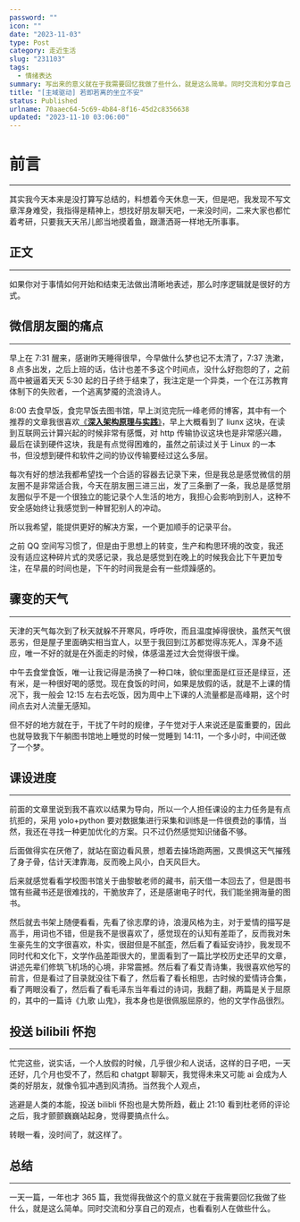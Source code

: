 ```yaml
---
password: ""
icon: ""
date: "2023-11-03"
type: Post
category: 走近生活
slug: "231103"
tags:
  - 情绪表达
summary: 写出来的意义就在于我需要回忆我做了些什么，就是这么简单。同时交流和分享自己的观点，也看看别人在做些什么。
title: "[主域驱动] 若即若离的坐立不安"
status: Published
urlname: 70aaec64-5c69-4b84-8f16-45d2c8356638
updated: "2023-11-10 03:06:00"
---
```


# 前言

---

其实我今天本来是没打算写总结的，料想着今天休息一天，但是吧，我发现不写文章浑身难受，我指得是精神上，想找好朋友聊天吧，一来没时间，二来大家也都忙着考研，只要我天天吊儿郎当地摸着鱼，跟潇洒哥一样地无所事事。

## 正文

---

如果你对于事情如何开始和结束无法做出清晰地表述，那么时序逻辑就是很好的方式。

## 微信朋友圈的痛点

---

早上在 7:31 醒来，感谢昨天睡得很早，今早做什么梦也记不太清了，7:37 洗漱，8 点多出发，之后上班的话，估计也差不多这个时间点，没什么好抱怨的了，之前高中被逼着天天 5:30 起的日子终于结束了，我注定是一个异类，一个在江苏教育体制下的失败者，一个逃离梦魇的流浪诗人。

8:00 去食早饭，食完早饭去图书馆，早上浏览完阮一峰老师的博客，其中有一个推荐的文章我很喜欢[《](https://www.thebyte.com.cn/)[**深入架构原理与实践**](https://www.thebyte.com.cn/)[》](https://www.thebyte.com.cn/)，早上大概看到了 liunx 这块，在读到互联网云计算兴起的时候非常有感慨，对 http 传输协议这块也是非常感兴趣，最后在读到硬件这块，我是有点觉得困难的，虽然之前读过关于 Linux 的一本书，但没想到硬件和软件之间的协议传输要经过这么多层。

每次有好的想法我都希望找一个合适的容器去记录下来，但是我总是感觉微信的朋友圈不是非常适合我，今天在朋友圈三进三出，发了三条删了一条，我总是感觉朋友圈似乎不是一个很独立的能记录个人生活的地方，我担心会影响到别人，这种不安全感始终让我感觉到一种冒犯别人的冲动。

所以我希望，能提供更好的解决方案，一个更加顺手的记录平台。

之前 QQ 空间写习惯了，但是由于思想上的转变，生产和构思环境的改变，我还没有适应这种碎片式的灵感记录，我总是感觉到在晚上的时候我会比下午更加专注，在早晨的时间也是，下午的时间我是会有一些烦躁感的。

## 骤变的天气

---

天津的天气每次到了秋天就躲不开寒风，呼呼吹，而且温度掉得很快，虽然天气很恶劣，但是屋子里面确实相当宜人，以至于我回到江苏都觉得冻死人，浑身不适应，唯一不好的就是在外面走的时候，体感温差过大会觉得很干燥。

中午去食堂食饭，唯一让我记得是汤换了一种口味，貌似里面是红豆还是绿豆，还有米，是一种很好喝的感觉。现在食饭的时间，如果是放假的话，就是不上课的情况下，我一般会 12:15 左右去吃饭，因为周中上下课的人流量都是高峰期，这个时间点去对人流量无感知。

但不好的地方就在于，干扰了午时的规律，子午觉对于人来说还是蛮重要的，因此也就导致我下午躺图书馆地上睡觉的时候一觉睡到 14:11，一个多小时，中间还做了一个梦。

## 课设进度

---

前面的文章里说到我不喜欢以结果为导向，所以一个人担任课设的主力任务是有点抗拒的，采用 yolo+python 要对数据集进行采集和训练是一件很费劲的事情，当然，我还在寻找一种更加优化的方案。只不过仍然感觉知识储备不够。

后面做得实在厌倦了，就站在窗边看风景，想着去操场跑两圈，又畏惧这天气摧残了身子骨，估计天津靠海，反而晚上风小，白天风巨大。

后来就感觉看看学校图书馆关于曲黎敏老师的藏书，前天借一本回去了，但是图书馆有些藏书还是很难找的，干脆放弃了，还是感谢电子时代，我们能坐拥海量的图书。

然后就去书架上随便看看，先看了徐志摩的诗，浪漫风格为主，对于爱情的描写是高手，用词也不错，但是我不是很喜欢了，感觉现在的认知有差距了，反而我对朱生豪先生的文字很喜欢，朴实，很甜但是不腻歪，然后看了看延安诗抄，我发现不同时代和文化下，文学作品差距很大的，里面看到了一篇比学校历史还早的文章，讲述先辈们修筑飞机场的心境，非常震撼。然后看了看艾青诗集，我很喜欢他写的前言，但是看过了目录就没往下看了，然后看了看长相思，古时候的爱情诗合集，看了两眼没看了，然后看了看毛泽东当年看过的诗词，我翻了翻，两篇是关于屈原的，其中的一篇诗《九歌 山鬼》，我本身也是很佩服屈原的，他的文学作品很烈。

## 投送 bilibili 怀抱

---

忙完这些，说实话，一个人放假的时候，几乎很少和人说话，这样的日子吧，一天还好，几个月也受不了，然后和 chatgpt 聊聊天，我觉得未来又可能 ai 会成为人类的好朋友，就像令狐冲遇到风清扬。当然我个人观点，

逃避是人类的本能，投送 bilibli 怀抱也是大势所趋，截止 21:10 看到杜老师的评论之后，我才颤颤巍巍站起身，觉得要搞点什么。

转眼一看，没时间了，就这样了。

## 总结

---

一天一篇，一年也才 365 篇，我觉得我做这个的意义就在于我需要回忆我做了些什么，就是这么简单。同时交流和分享自己的观点，也看看别人在做些什么。

